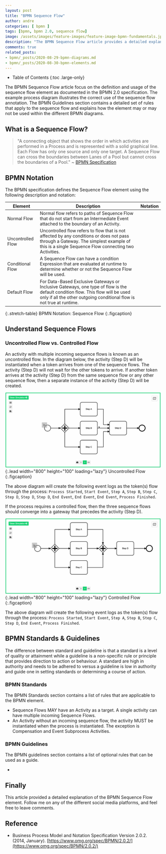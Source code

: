 ```yaml
---
layout: post
title: "BPMN Sequence Flow"
author: andre
categories: [ bpmn ]
tags: [bpmn, bpmn 2.0, sequence flow]
image: /assets/images/feature-images/feature-image-bpmn-fundamentals.jpg
description: "The BPMN Sequence Flow article provides a detailed explanation of the sequence flow element, including the BPMN notation, an example diagram and guidelines."
comments: true
related_posts:
- bpmn/_posts/2020-08-29-bpmn-diagrams.md
- bpmn/_posts/2020-08-30-bpmn-elements.md
---
```


- Table of Contents
{:toc .large-only}

The BPMN Sequence Flow article focus on the definition and usage of the sequence flow element as documented in the BPMN 2.0
specification. The example process diagram illustrates the correct use of the sequence flow annotation. The BPMN Guidelines
section contains a detailed set of rules that apply to the sequence flow and explains how the element may or may not be used
within the different BPMN diagrams.

## What is a Sequence Flow?
> "A connecting object that shows the order in which activities are performed in a Process and is represented with a 
> solid graphical line. Each Flow has only one source and only one target. A Sequence Flow can cross the boundaries 
> between Lanes of a Pool but cannot cross the boundaries of a Pool." ~ [BPMN Specification][1]

## BPMN Notation
The BPMN specification defines the Sequence Flow element using the following description and notation:

| Element | Description | Notation |
|---------|-------------|:--------:|
| Normal Flow | Normal flow refers to paths of Sequence Flow that do not start from an Intermediate Event attached to the boundary of an Activity. | <iconify-icon height=48px data-icon="bpmn:connection"></iconify-icon> |
| Uncontrolled Flow | Uncontrolled flow refers to flow that is not affected by any conditions or does not pass through a Gateway. The simplest example of this is a single Sequence Flow connecting two Activities.  | <iconify-icon height=48px data-icon="bpmn:connection"></iconify-icon> |
| Conditional Flow | A Sequence Flow can have a condition Expression that are evaluated at runtime to determine whether or not the Sequence Flow will be used.  | <iconify-icon height=48px data-icon="bpmn:conditional-flow"></iconify-icon> |
| Default Flow | For Data-Based Exclusive Gateways or Inclusive Gateways, one type of flow is the default condition flow. This flow will be used only if all the other outgoing conditional flow is not true at runtime.  | <iconify-icon height=48px data-icon="bpmn:default-flow"></iconify-icon> |
{:.stretch-table}
BPMN Notation: Sequence Flow
{:.figcaption}

## Understand Sequence Flows 

### Uncontrolled Flow vs. Controlled Flow

An activity with multiple incoming sequence flows is known as an uncontrolled flow. In the diagram below, the activity
(Step D) will be instantiated when a token arrives from one of the sequence flows. The activity (Step D) will not wait
for the other tokens to arrive. If another token arrives at the activity (Step D) from the same sequence flow or any
other sequence flow, then a separate instance of the activity (Step D) will be created.

![Uncontrolled Flow](/assets/images/posts/bpmn-sequence-flow/uncontrolled_sequence_flow.gif){:.lead width="800" height="100" loading="lazy"}
Uncontrolled Flow
{:.figcaption}

The above diagram will create the following event logs as the token(s) flow through the process: `Process Started`,
`Start Event`, `Step A`, `Step B`, `Step C`, `Step D`, `Step D`, `Step D`, `End Event`, `End Event`, `End Event`, 
`Process Finished`.

If the process requires a controlled flow, then the three sequence flows should converge into a gateway that precedes
the activity (Step D).

![Controlled Flow](/assets/images/posts/bpmn-sequence-flow/controlled_sequence_flow.gif){:.lead width="800" height="100" loading="lazy"}
Controlled Flow
{:.figcaption}

The above diagram will create the following event logs as the token(s) flow through the process: `Process Started`, 
`Start Event`, `Step A`, `Step B`, `Step C`, `Step D`, `End Event`, `Process Finished`.

## BPMN Standards & Guidelines
The difference between standard and guideline is that a standard is a level of quality or attainment while a guideline
is a non-specific rule or principle that provides direction to action or behaviour. A standard are high in authority and
needs to be adhered to versus a guideline is low in authority and guide one in setting standards or determining a course
of action.

### BPMN Standards
The BPMN Standards section contains a list of rules that are applicable to the BPMN element.

* Sequence Flows MAY have an Activity as a target. A single activity can have multiple incoming Sequence Flows.
* An Activity without an incoming sequence flow, the activity MUST be instantiated when the process is instantiated. The exception is Compensation and Event Subprocess Activities. 

### BPMN Guidelines
The BPMN guidelines section contains a list of optional rules that can be used as a guide.

*

## Finally
This article provided a detailed explanation of the BPMN Sequence Flow element. Follow me on any of the different
social media platforms, and feel free to leave comments.

## Reference
* Business Process Model and Notation Specification Version 2.0.2. (2014, January). [https://www.omg.org/spec/BPMN/2.0.2/](https://www.omg.org/spec/BPMN/2.0.2/)

[1]:https://www.omg.org/spec/BPMN/2.0.2/PDF